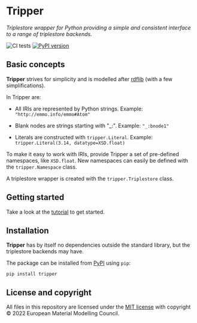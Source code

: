 Tripper
=======
_Triplestore wrapper for Python providing a simple and consistent interface to a range of triplestore backends._

![CI tests](https://github.com/EMMC-ASBL/tripper/workflows/CI%20-%20Tests/badge.svg)
[![PyPI version](https://badge.fury.io/py/tripper.svg)](https://badge.fury.io/py/tripper)



Basic concepts
--------------
**Tripper** strives for simplicity and is modelled after [rdflib] (with a few simplifications).

In Tripper are:
* All IRIs are represented by Python strings.
  Example: `"http://emmo.info/emmo#Atom"`

* Blank nodes are strings starting with "_:".
  Example: `"_:bnode1"`

* Literals are constructed with `tripper.Literal`.
  Example: `tripper.Literal(3.14, datatype=XSD.float)`

To make it easy to work with IRIs, provide Tripper a set of pre-defined namespaces, like `XSD.float`.
New namespaces can easily be defined with the `tripper.Namespace` class.

A triplestore wrapper is created with the `tripper.Triplestore` class.



Getting started
---------------
Take a look at the [tutorial](tutorial.md) to get started.


Installation
------------
**Tripper** has by itself no dependencies outside the standard
library, but the triplestore backends may have.


The package can be installed from [PyPI](https://pypi.org/project/tripper) using `pip`:

```shell
pip install tripper
```

License and copyright
---------------------
All files in this repository are licensed under the [MIT license](LICENSE.md) with copyright &copy; 2022 European Material Modelling Council.



[rdflib]: https://rdflib.readthedocs.io/en/stable/
